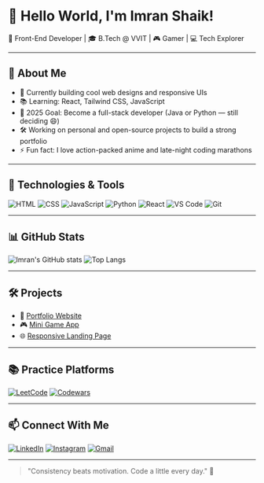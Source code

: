 # 👋 Hello World, I'm Imran Shaik!

🌟 Front-End Developer | 🎓 B.Tech @ VVIT | 🎮 Gamer | 💻 Tech Explorer  

---

## 🧠 About Me

- 🔭 Currently building cool web designs and responsive UIs  
- 📚 Learning: React, Tailwind CSS, JavaScript  
- 🎯 2025 Goal: Become a full-stack developer (Java or Python — still deciding 😄)  
- 🛠️ Working on personal and open-source projects to build a strong portfolio  
- ⚡ Fun fact: I love action-packed anime and late-night coding marathons

---

## 🔧 Technologies & Tools

![HTML](https://img.shields.io/badge/-HTML5-E34F26?logo=html5&logoColor=white)
![CSS](https://img.shields.io/badge/-CSS3-1572B6?logo=css3&logoColor=white)
![JavaScript](https://img.shields.io/badge/-JavaScript-F7DF1E?logo=javascript&logoColor=black)
![Python](https://img.shields.io/badge/-Python-3776AB?logo=python&logoColor=white)
![React](https://img.shields.io/badge/-React-61DAFB?logo=react&logoColor=black)
![VS Code](https://img.shields.io/badge/-VSCode-007ACC?logo=visual-studio-code&logoColor=white)
![Git](https://img.shields.io/badge/-Git-F05032?logo=git&logoColor=white)

---

## 📊 GitHub Stats

![Imran's GitHub stats](https://github-readme-stats.vercel.app/api?username=Imran-shaik&show_icons=true&theme=radical)
![Top Langs](https://github-readme-stats.vercel.app/api/top-langs/?username=Imran-shaik&layout=compact&theme=radical)

---

## 🛠️ Projects

- 💼 [Portfolio Website](https://github.com/Imran-shaik/portfolio)
- 🎮 [Mini Game App](https://github.com/Imran-shaik/mini-game)
- 🌐 [Responsive Landing Page](https://github.com/Imran-shaik/landing-page)

---

## 📚 Practice Platforms

[![LeetCode](https://img.shields.io/badge/-LeetCode-FFA116?logo=leetcode&logoColor=white)](https://leetcode.com/problemset/)
[![Codewars](https://img.shields.io/badge/-Codewars-B1361E?logo=codewars&logoColor=white)](https://www.codewars.com/users/Imran0458)

---

## 📫 Connect With Me

[![LinkedIn](https://img.shields.io/badge/-LinkedIn-0077B5?logo=linkedin&logoColor=white)](https://www.linkedin.com/in/shaik-imran-843a57269)
[![Instagram](https://img.shields.io/badge/-Instagram-E4405F?logo=instagram&logoColor=white)](https://www.instagram.com/)
[![Gmail](https://img.shields.io/badge/-Gmail-D14836?logo=gmail&logoColor=white)](mailto:imranshaik0458@gmail.com)

---

> "Consistency beats motivation. Code a little every day." 🚀
